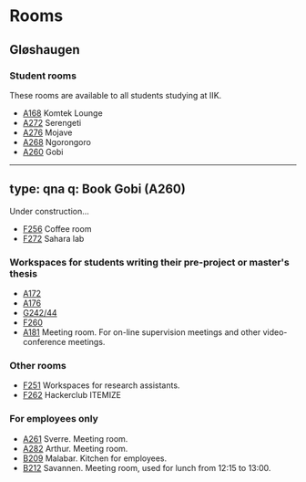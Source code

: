 # Rooms

## Gløshaugen

### Student rooms

These rooms are available to all students studying at IIK.

-   [A168](http://bit.ly/2r7mhUp) Komtek Lounge
-   [A272](http://bit.ly/2PeuC0h) Serengeti
-   [A276](http://bit.ly/362XAXR) Mojave
-   [A268](http://bit.ly/2rgzQAL) Ngorongoro
-   [A260](http://bit.ly/369rMAL) Gobi 

---
type: qna
q: Book Gobi (A260)
---
Under construction…



-   [F256](http://bit.ly/2Pk6Zn2) Coffee room
-   [F272](http://bit.ly/2RxKPRh) Sahara lab



### Workspaces for students writing their pre-project or master's thesis

-   [A172](http://bit.ly/2PgYBET)
-   [A176](http://bit.ly/2sG5uYH)
-   [G242/44](https://use.mazemap.com/#v=1&config=ntnu&zlevel=2&center=10.401858,63.418148&zoom=19&campusid=1&sharepoitype=poi&sharepoi=79&utm_medium=longurl)
-   [F260](https://use.mazemap.com/#v=1&config=ntnu&zlevel=2&center=10.401792,63.417689&zoom=19&campusid=1&sharepoitype=poi&sharepoi=39166&utm_medium=longurl)
-   [A181](http://bit.ly/2Lpr6iF) Meeting room. For on-line supervision meetings and other video-conference meetings.

### Other rooms

-   [F251](http://bit.ly/2OP3WEm) Workspaces for research assistants.
-   [F262](https://use.mazemap.com/#v=1&config=ntnu&zlevel=2&center=10.401635,63.417701&zoom=19&campusid=1&sharepoitype=poi&sharepoi=39185&utm_medium=longurl) Hackerclub ITEMIZE

### For employees only

-   [A261](http://bit.ly/2LnNHvO) Sverre. Meeting room.
-   [A282](http://bit.ly/2rgqODS) Arthur. Meeting room.
-   [B209](http://bit.ly/2PgY8m7) Malabar. Kitchen for
	employees.
-   [B212](http://bit.ly/364gZHW) Savannen. Meeting room, used
	for lunch from 12:15 to 13:00.
